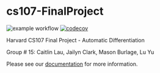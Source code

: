 # cs107-FinalProject
![example workflow](https://github.com/cs107-blue-kumquat/cs107-FinalProject/actions/workflows/workflow.yml/badge.svg) [![codecov](https://codecov.io/gh/cs107-blue-kumquat/cs107-FinalProject/branch/main/graph/badge.svg?token=4NSNDZFTNS)](https://codecov.io/gh/cs107-blue-kumquat/cs107-FinalProject)

Harvard CS107 Final Project - Automatic Differentiation

Group # 15: Caitlin Lau, Jailyn Clark, Mason Burlage, Lu Yu

Please see our [documentation](https://heliotrope-script-d84.notion.site/BlueKumquatAutoDiff-29270652e3df4090b98f728b010eb4ae) for more information.
